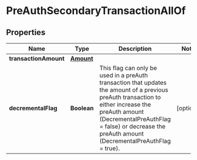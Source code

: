 

# PreAuthSecondaryTransactionAllOf

## Properties

Name | Type | Description | Notes
------------ | ------------- | ------------- | -------------
**transactionAmount** | [**Amount**](Amount.md) |  | 
**decrementalFlag** | **Boolean** | This flag can only be used in a preAuth transaction that updates the amount of a previous preAuth transaction to either increase the preAuth amount (DecrementalPreAuthFlag &#x3D; false) or decrease the preAuth amount (DecrementalPreAuthFlag &#x3D; true). |  [optional]



